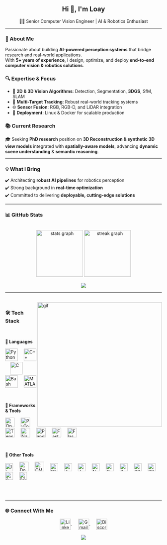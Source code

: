 <h2 align="center">Hi 👋, I'm Loay</h2>
<p align="center">👨‍💻 Senior Computer Vision Engineer | AI & Robotics Enthusiast</p>

---

### 🚀 About Me  
Passionate about building **AI-powered perception systems** that bridge research and real-world applications.  
With **5+ years of experience**, I design, optimize, and deploy **end-to-end computer vision & robotics solutions**.  



### 🔍 Expertise & Focus  
- 🧠 **2D & 3D Vision Algorithms**: Detection, Segmentation, **3DGS**, SfM, SLAM  
- 🎯 **Multi-Target Tracking**: Robust real-world tracking systems  
- 🌐 **Sensor Fusion**: RGB, RGB-D, and LiDAR integration  
- 🐧 **Deployment**: Linux & Docker for scalable production  

### 📚 Current Research  
🎓 Seeking **PhD research** position on **3D Reconstruction & synthetic 3D view models** integrated with **spatially-aware models**, advancing **dynamic scene understanding** & **semantic reasoning**.  

---

### 💡 What I Bring  
✔️ Architecting **robust AI pipelines** for robotics perception  
✔️ Strong background in **real-time optimization**  
✔️ Committed to delivering **deployable, cutting-edge solutions**  

---

### 📊 GitHub Stats  
<br>
<div align="center">
  <img src="https://github-readme-stats.vercel.app/api?username=loaywael&show_icons=true&theme=dark&hide_border=true" height="150" alt="stats graph" />
  <img src="https://streak-stats.demolab.com?user=loaywael&theme=dark&hide_border=true" height="150" alt="streak graph" />
</div>
<br>
<div align="center">
  <img src="https://github-profile-trophy.vercel.app?username=loaywael&theme=algolia&no-frame=true&no-bg=true" />
</div>

---
<br>

<img src="https://media.tenor.com/OvqEKxnx_9QAAAAM/shanks-one-piece.gif" align="right" height="400" alt="gif" />

### 🛠️ Tech Stack
<br>
<!-- Right sidebar GIF -->

<!-- Languages -->
<p><strong>🔗 Languages</strong></p>  
<p>
  <img src="https://cdn.jsdelivr.net/gh/devicons/devicon/icons/python/python-original.svg" height="40" alt="Python" />
  <img width="12"/>
  <img src="https://cdn.jsdelivr.net/gh/devicons/devicon/icons/cplusplus/cplusplus-original.svg" height="40" alt="C++" />
  <img width="12"/>
  <img src="https://cdn.jsdelivr.net/gh/devicons/devicon/icons/c/c-original.svg" height="40" alt="C" />
  <img width="12"/>
  <img src="https://cdn.simpleicons.org/gnubash/4EAA25" height="40" alt="Bash" />
  <img width="12"/>
  <img src="https://cdn.jsdelivr.net/gh/devicons/devicon/icons/matlab/matlab-original.svg" height="40" alt="MATLAB" />
</p>
<br>
<!-- Frameworks -->
<p><strong>🧰 Frameworks &amp; Tools</strong></p>  
<p>
  <img src="https://cdn.jsdelivr.net/gh/devicons/devicon/icons/opencv/opencv-original.svg" height="30" alt="OpenCV" />
  <img width="12"/>
  <img src="https://cdn.simpleicons.org/pytorch/EE4C2C" height="30" alt="PyTorch" />
  <img width="12"/>
  <img src="https://cdn.simpleicons.org/tensorflow/FF6F00" height="30" alt="TensorFlow" />
  <img width="12"/>
  <img src="https://cdn.jsdelivr.net/gh/devicons/devicon/icons/numpy/numpy-original.svg" height="30" alt="NumPy" />
  <img width="12"/>
  <img src="https://cdn.jsdelivr.net/gh/devicons/devicon/icons/pandas/pandas-original.svg" height="30" alt="Pandas" />
  <img width="12"/>
  <img src="https://skillicons.dev/icons?i=fastapi" height="30" alt="FastAPI" />
  <img width="12"/>
  <img src="https://skillicons.dev/icons?i=flask" height="30" alt="Flask" />
</p><br>
<!-- Other Tools -->
<p><strong>🧩 Other Tools</strong></p>  
<p>
  <img src="https://cdn.jsdelivr.net/gh/devicons/devicon/icons/linux/linux-original.svg" height="25" alt="linux logo"  />
  <img width="12" />
  <img src="https://skillicons.dev/icons?i=docker" height="30" alt="Docker" />
  <img width="12"/>
  <img src="https://cdn.jsdelivr.net/gh/devicons/devicon/icons/cmake/cmake-original.svg" height="30" alt="CMake" />
  <img width="12"/>
  <img src="https://cdn.jsdelivr.net/gh/devicons/devicon/icons/git/git-original.svg" height="25" alt="Git" />
  <img width="12"/>
  <img src="https://cdn.jsdelivr.net/gh/devicons/devicon/icons/jira/jira-original.svg" height="25" alt="Jira" />
  <img width="12"/>
  <img src="https://cdn.simpleicons.org/jupyter/F37626" height="25" alt="Jupyter" />
  <img width="12"/>
  <img src="https://cdn.jsdelivr.net/gh/devicons/devicon/icons/notion/notion-original.svg" height="25" alt="Notion" />
  <img width="12"/>
  <img src="https://cdn.jsdelivr.net/gh/devicons/devicon/icons/opengl/opengl-original.svg" height="25" alt="OpenGL" />
  <img width="12"/>
  <img src="https://cdn.jsdelivr.net/gh/devicons/devicon/icons/raspberrypi/raspberrypi-original.svg" height="25" alt="Raspberry Pi" />
  <img width="12"/>
  <img src="https://cdn.jsdelivr.net/gh/devicons/devicon/icons/sqlite/sqlite-original.svg" height="25" alt="SQLite" />
  <img width="12"/>
  <img src="https://cdn.jsdelivr.net/gh/devicons/devicon/icons/ssh/ssh-original.svg" height="25" alt="SSH" />
  <img width="12"/>
  <img src="https://cdn.jsdelivr.net/gh/devicons/devicon/icons/sourcetree/sourcetree-original.svg" height="25" alt="Sourcetree" />
  <img width="12"/>
  <img src="https://skillicons.dev/icons?i=ros" height="25" alt="ROS" />
</p><br><br>

---

### 🌐 Connect With Me  

<div align="center">
  <a href="https://www.linkedin.com/in/loaywael/" target="_blank">
    <img src="https://raw.githubusercontent.com/maurodesouza/profile-readme-generator/master/src/assets/icons/social/linkedin/default.svg" width="35" alt="LinkedIn" valign="middle"/>
  </a>
  &nbsp;&nbsp;&nbsp;&nbsp;
  <a href="mailto:loaywaelxii@gmail.com" target="_blank">
    <img src="https://raw.githubusercontent.com/maurodesouza/profile-readme-generator/master/src/assets/icons/social/gmail/default.svg" width="35" alt="Gmail" valign="middle"/>
  </a>
  &nbsp;&nbsp;&nbsp;&nbsp;
  <a href="https://discordapp.com/users/123456789012345678" target="_blank">
    <img src="https://raw.githubusercontent.com/maurodesouza/profile-readme-generator/master/src/assets/icons/social/discord/default.svg" width="35" alt="Discord" valign="middle"/>
  </a>
</div>
<br>

<div align="center">
  <img src="https://visitor-badge.laobi.icu/badge?page_id=loaywael.loaywael" />
</div>
